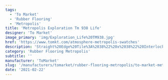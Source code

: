 ```yaml
---
tags:
  - 'To Market'
  - 'Rubber Flooring'
  - 'Metropolis'
title: 'Metropolis Exploration Tm 938 Life'
designer: 'To Market'
image_primary: 'img/Exploration_Life%20TM938.jpg'
href: 'https://www.tomkt.com/atmosphere-metropolis-swatches'
description: 'Straight%20Edge%20Tile%3A%2038%22%20x%2038%22%20Interlocking%20Tile%3A%2037%22%20x%2037%22'
category: 'Rubber Flooring Metropolis'
subtitle: ''
manufacturer: 'ToMarket'
slug: '/manufacturers/tomarket/rubber-flooring-metropolis/to-market-metropolis-exploration-tm-938-life'
date: '2021-02-22'
---
```

